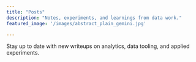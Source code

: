 ```yaml
---
title: "Posts"
description: "Notes, experiments, and learnings from data work."
featured_image: '/images/abstract_plain_gemini.jpg'

---
```


Stay up to date with new writeups on analytics, data tooling, and applied experiments.
